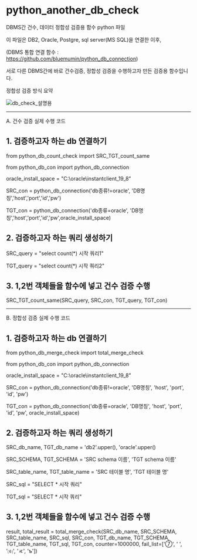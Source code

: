# python_another_db_check
DBMS간 건수, 데이터 정합성 검증용 함수 python 파일

이 파일은 DB2, Oracle, Postgre, sql server(MS SQL)을 연결한 이후,

(DBMS 통합 연결 함수 : https://github.com/bluemumin/python_db_connection)

서로 다른 DBMS간에 바로 건수검증, 정합성 검증을 수행하고자 만든 검증용 함수입니다.

정합성 검증 방식 요약

![db_check_설명용](https://user-images.githubusercontent.com/53479967/115150936-8832a300-a0a5-11eb-8385-7c738c5f4c65.PNG)

--------------------------------------------------------------

A. 건수 검증 실제 수행 코드

## 1. 검증하고자 하는 db 연결하기
from python_db_count_check import SRC_TGT_count_same

from python_db_con import python_db_connection

oracle_install_space = "C:\oracle\instantclient_19_8"

SRC_con = python_db_connection('db종류!=oracle', 'DB명칭','host','port','id','pw')

TGT_con = python_db_connection('db종류=oracle', 'DB명칭','host','port','id','pw',oracle_install_space)

## 2. 검증하고자 하는 쿼리 생성하기
SRC_query = "select count(*) 시작 쿼리1"

TGT_query = "select count(*) 시작 쿼리2"

## 3. 1,2번 객체들을 함수에 넣고 건수 검증 수행
SRC_TGT_count_same(SRC_query, SRC_con, TGT_query, TGT_con)

--------------------------------------------------------------

B. 정합성 검증 실제 수행 코드

## 1. 검증하고자 하는 db 연결하기
from python_db_merge_check import total_merge_check

from python_db_con import python_db_connection

oracle_install_space = "C:\oracle\instantclient_19_8"

SRC_con = python_db_connection('db종류!=oracle', 'DB명칭', 'host', 'port', 'id',
                               'pw')
                               
TGT_con = python_db_connection('db종류=oracle', 'DB명칭', 'host', 'port', 'id',
                               'pw', oracle_install_space)

## 2. 검증하고자 하는 쿼리 생성하기
SRC_db_name, TGT_db_name = 'db2'.upper(), 'oracle'.upper()

SRC_SCHEMA, TGT_SCHEMA = 'SRC schema 이름', 'TGT schema 이름'

SRC_table_name, TGT_table_name = 'SRC 테이블 명', 'TGT 테이블 명'

SRC_sql = "SELECT * 시작 쿼리"

TGT_sql = "SELECT * 시작 쿼리"

## 3. 1,2번 객체들을 함수에 넣고 건수 검증 수행
result, total_result = total_merge_check(SRC_db_name,
                                         SRC_SCHEMA,
                                         SRC_table_name,
                                         SRC_sql,
                                         SRC_con,
                                         TGT_db_name,
                                         TGT_SCHEMA,
                                         TGT_table_name,
                                         TGT_sql,
                                         TGT_con,
                                         counter=1000000,
                                         fail_list=['⑦', ' ', '⑹', 'ㅼ', 'ъ'])
